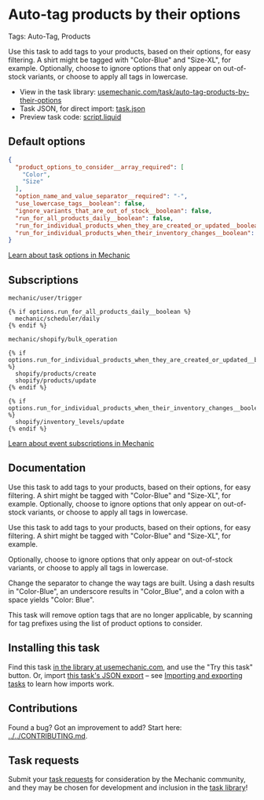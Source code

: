 # Auto-tag products by their options

Tags: Auto-Tag, Products

Use this task to add tags to your products, based on their options, for easy filtering. A shirt might be tagged with "Color-Blue" and "Size-XL", for example. Optionally, choose to ignore options that only appear on out-of-stock variants, or choose to apply all tags in lowercase.

* View in the task library: [usemechanic.com/task/auto-tag-products-by-their-options](https://usemechanic.com/task/auto-tag-products-by-their-options)
* Task JSON, for direct import: [task.json](../../tasks/auto-tag-products-by-their-options.json)
* Preview task code: [script.liquid](./script.liquid)

## Default options

```json
{
  "product_options_to_consider__array_required": [
    "Color",
    "Size"
  ],
  "option_name_and_value_separator__required": "-",
  "use_lowercase_tags__boolean": false,
  "ignore_variants_that_are_out_of_stock__boolean": false,
  "run_for_all_products_daily__boolean": false,
  "run_for_individual_products_when_they_are_created_or_updated__boolean": true,
  "run_for_individual_products_when_their_inventory_changes__boolean": false
}
```

[Learn about task options in Mechanic](https://docs.usemechanic.com/article/471-task-options)

## Subscriptions

```liquid
mechanic/user/trigger

{% if options.run_for_all_products_daily__boolean %}
  mechanic/scheduler/daily
{% endif %}

mechanic/shopify/bulk_operation

{% if options.run_for_individual_products_when_they_are_created_or_updated__boolean %}
  shopify/products/create
  shopify/products/update
{% endif %}

{% if options.run_for_individual_products_when_their_inventory_changes__boolean %}
  shopify/inventory_levels/update
{% endif %}
```

[Learn about event subscriptions in Mechanic](https://docs.usemechanic.com/article/408-subscriptions)

## Documentation

Use this task to add tags to your products, based on their options, for easy filtering. A shirt might be tagged with "Color-Blue" and "Size-XL", for example. Optionally, choose to ignore options that only appear on out-of-stock variants, or choose to apply all tags in lowercase.

Use this task to add tags to your products, based on their options, for easy filtering. A shirt might be tagged with "Color-Blue" and "Size-XL", for example.

Optionally, choose to ignore options that only appear on out-of-stock variants, or choose to apply all tags in lowercase.

Change the separator to change the way tags are built. Using a dash results in "Color-Blue", an underscore results in "Color_Blue", and a colon with a space yields "Color: Blue".

This task will remove option tags that are no longer applicable, by scanning for tag prefixes using the list of product options to consider.

## Installing this task

Find this task [in the library at usemechanic.com](https://usemechanic.com/task/auto-tag-products-by-their-options), and use the "Try this task" button. Or, import [this task's JSON export](../../tasks/auto-tag-products-by-their-options.json) – see [Importing and exporting tasks](https://docs.usemechanic.com/article/505-importing-and-exporting-tasks) to learn how imports work.

## Contributions

Found a bug? Got an improvement to add? Start here: [../../CONTRIBUTING.md](../../CONTRIBUTING.md).

## Task requests

Submit your [task requests](https://mechanic.canny.io/task-requests) for consideration by the Mechanic community, and they may be chosen for development and inclusion in the [task library](https://tasks.mechanic.dev/)!
